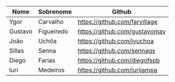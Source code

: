 | Nome  | Sobrenome  | Github  |
|---|---|---|
| Ygor  | Carvalho | https://github.com/farvillage |
| Gustavo | Figueiredo | https://github.com/gustavomav |
| João  |  Uchôa    |  https://github.com/jvuchoa   |
|Sillas |   Senna    | https://github.com/sennags    |
|   Diego   | Farias | https://github.com/diegofspb |
|   Iuri   | Medeiros | https://github.com/iurijampa |